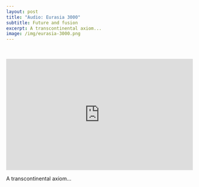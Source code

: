 ```yaml
---
layout: post
title: "Audio: Eurasia 3000"
subtitle: Future and fusion
excerpt: A transcontinental axiom...
image: /img/eurasia-3000.png
---
```

<p>&nbsp;</p>
<iframe width="100%" height="300" scrolling="no" frameborder="no" allow="autoplay" src="https://w.soundcloud.com/player/?url=https%3A//api.soundcloud.com/tracks/546801969&color=%23ff5500&auto_play=false&hide_related=false&show_comments=true&show_user=true&show_reposts=false&show_teaser=true&visual=true"></iframe>

A transcontinental axiom...
